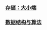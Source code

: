 
### [存储：大小端](https://zhuanlan.zhihu.com/p/144718837)

### [数据结构与算法](https://www.zhihu.com/tardis/zm/art/74472146?source_id=1003)